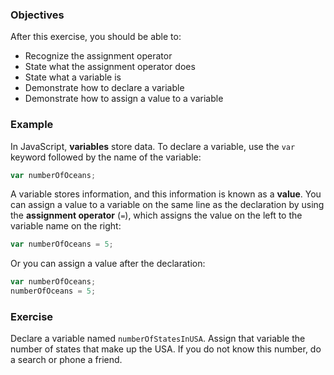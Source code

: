 <!--{ ids:[132], language:'JavaScript', type:'workshop', order: 0, name:'Variables I', description:'Create a variable and store data' }-->

### Objectives

After this exercise, you should be able to:

- Recognize the assignment operator
- State what the assignment operator does
- State what a variable is
- Demonstrate how to declare a variable
- Demonstrate how to assign a value to a variable

### Example

In JavaScript, __variables__ store data. To declare a variable, use the `var` keyword followed by the name of the variable:

```js
var numberOfOceans;
```

A variable stores information, and this information is known as a __value__. You can assign a value to a variable on the same line as the declaration by using the __assignment operator__ (`=`), which assigns the value on the left to the variable name on the right:

```js
var numberOfOceans = 5;
```

Or you can assign a value after the declaration:

```js
var numberOfOceans;
numberOfOceans = 5;
```

### Exercise

Declare a variable named `numberOfStatesInUSA`. Assign that variable the number of states that make up the USA. If you do not know this number, do a search or phone a friend.
